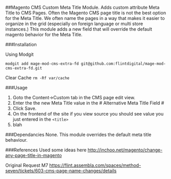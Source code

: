 ##Magento CMS Custom Meta Title Module.
Adds custom attribute Meta Title to CMS Pages. Often the Magento CMS page title is not the best option for the Meta Title. We often name the pages in a way that makes it easier to organize in the grid (especially on foreign language or multi store instances.) This module adds a new field that will override the default magento behavior for the Meta Title. 

###Installation

Using Modgit

`modgit add mage-mod-cms-extra-fd git@github.com:flintdigital/mage-mod-cms-extra-fd.git`

Clear Cache
`rm -Rf var/cache`

###Usage
1. Goto the Content->Custom tab in the CMS page edit view.
2. Enter the the new Meta Title value in the # Alternative Meta Title Field #
3. Click Save. 
4. On the frontend of the site if you view source you should see value you just entered in the `<title> `
5. blah

###Dependancies
None. This module overrides the default meta title behaviour. 

###References
Used some ideas here http://inchoo.net/magento/change-any-page-title-in-magento

Original Request M7 https://flint.assembla.com/spaces/method-seven/tickets/603-cms-page-name-changes/details

